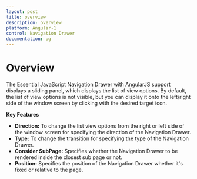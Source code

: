 ```yaml
---
layout: post
title: overview
description: overview
platform: Angular-1
control: Navigation Drawer
documentation: ug
---
```


# Overview

The Essential JavaScript Navigation Drawer with AngularJS support displays a sliding panel, which displays the list of view options. By default, the list of view options is not visible, but you can display it onto the left/right side of the window screen by clicking with the desired target icon.

**Key Features**

* **Direction:** To change the list view options from the right or left side of the window screen for specifying the direction of the Navigation Drawer. 
* **Type:** To change the transition for specifying the type of the Navigation Drawer.
* **Consider SubPage:** Specifies whether the Navigation Drawer to be rendered inside the closest sub page or not.
* **Position:** Specifies the position of the Navigation Drawer whether it's fixed or relative to the page.                      

